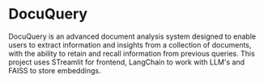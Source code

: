 # DocuQuery
DocuQuery is an advanced document analysis system designed to enable users to extract information and insights from a collection of documents, with the ability to retain and recall information from previous queries. This project uses STreamlit for frontend, LangChain to work with LLM's and FAISS to store embeddings.
